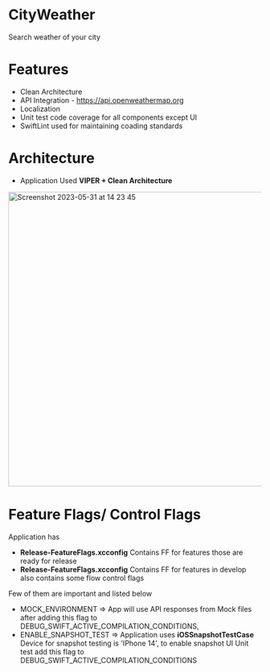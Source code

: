 # CityWeather
Search weather of your city

# Features
* Clean Architecture
* API Integration - https://api.openweathermap.org
* Localization
* Unit test code coverage for all components except UI
* SwiftLint used for maintaining coading standards

# Architecture 
* Application Used **VIPER + Clean Architecture**

<img width="587" alt="Screenshot 2023-05-31 at 14 23 45" src="https://github.com/Rohit-Ragmahale/CityWeather/assets/26670429/c89e25a5-f8d3-4085-8427-853ba9c95373">


# Feature Flags/ Control Flags

Application has 
* **Release-FeatureFlags.xcconfig**  Contains FF for features those are ready for release 
* **Release-FeatureFlags.xcconfig** Contains FF for features in develop also contains some flow control flags

Few of them are important and listed below
* MOCK_ENVIRONMENT => App will use API responses from Mock files after adding this flag to DEBUG_SWIFT_ACTIVE_COMPILATION_CONDITIONS, 
* ENABLE_SNAPSHOT_TEST => Application uses **iOSSnapshotTestCase** Device for snapshot testing is 'IPhone 14',  to enable snapshot UI Unit test add this flag to DEBUG_SWIFT_ACTIVE_COMPILATION_CONDITIONS




